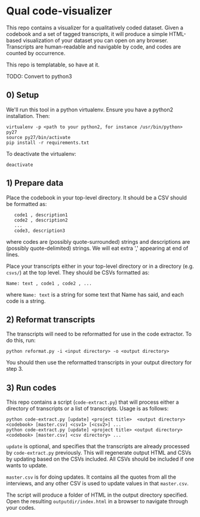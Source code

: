 # Qual code-visualizer

This repo contains a visualizer for a qualitatively coded dataset. Given a codebook and a set of tagged transcripts, it will produce a simple HTML-based visualization of your dataset you can open on any browser. Transcripts are human-readable and navigable by code, and codes are counted by occurrence.

This repo is templatable, so have at it.

TODO: Convert to python3

## 0) Setup

We'll run this tool in a python virtualenv. Ensure you have a python2 installation. Then:

```cli
virtualenv -p <path to your python2, for instance /usr/bin/python> py27
source py27/bin/activate
pip install -r requirements.txt
```

To deactivate the virtualenv:

```cli
deactivate
```

## 1) Prepare data

Place the codebook in your top-level directory. It should be a CSV should be formatted as:
```csv
   code1 , description1
   code2 , description2
   ...
   code3, description3
```
where codes are (possibly quote-surrounded) strings and descriptions are (possibly quote-delimited) strings. We will eat extra ',' appearing at end of lines.

Place your transcripts either in your top-level directory or in a directory (e.g. `csvs/`) at the top level. They should be CSVs formatted as:
```csv
Name: text , code1 , code2 , ...
```
where `Name: text` is a string for some text that Name has said, and each code is a string.

## 2) Reformat transcripts

The transcripts will need to be reformatted for use in the code extractor. To do this, run:
```cli
python reformat.py -i <input directory> -o <output directory>
```

You should then use the reformatted transcripts in your output directory for step 3.

## 3) Run codes

This repo contains a script (``code-extract.py``) that will process either a directory of transcripts or a list of transcripts. Usage is as follows:

```cli
python code-extract.py [update] <project title>  <output directory> <codebook> [master.csv] <csv1> [<csv2>] ...
python code-extract.py [update] <project title> <output directory> <codebook> [master.csv] <csv directory> ...
```

`update` is optional, and specifies that the transcripts are already processed by `code-extract.py` previously. This will regenerate output HTML and CSVs by updating based on the CSVs included. All CSVs should be included if one wants to update.

`master.csv` is for doing updates. It contains all the quotes from all the interviews, and any other CSV is used to update values in that `master.csv`.

The script will produce a folder of HTML in the output directory specified. Open the resulting ``outputdir/index.html`` in a browser to navigate through your codes.
